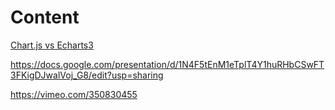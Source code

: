 # Content

[Chart.js vs Echarts3](https://github.com/Halooo/docs/tree/master/Chart.js%20vs%20Echarts3)

https://docs.google.com/presentation/d/1N4F5tEnM1eTplT4Y1huRHbCSwFT3FKigDJwalVoj_G8/edit?usp=sharing

https://vimeo.com/350830455
